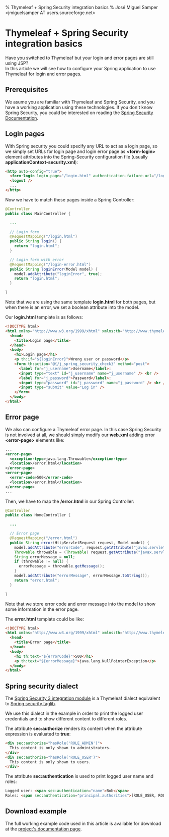 % Thymeleaf + Spring Security integration basics
% Jos&eacute; Miguel Samper \<jmiguelsamper AT users.sourceforge.net\>


Thymeleaf + Spring Security integration basics
==============================================

Have you switched to Thymeleaf but your login and error pages are still
using JSP? \
 In this article we will see how to configure your Spring application to
use Thymeleaf for login and error pages.

Prerequisites
-------------

We asume you are familiar with Thymeleaf and Spring Security, and you
have a working application using these technologies. If you don't know
Spring Security, you could be interested on reading the [Spring Security
Documentation](http://static.springsource.org/spring-security/site/reference.html).

Login pages
-----------

With Spring security you could specify any URL to act as a login page,
so we simply set URLs for login page and login error page as
**\<form-login\>** element attributes into the Spring-Security
configuration file (usually **applicationContext-security.xml**):

```html
<http auto-config="true">
  <form-login login-page="/login.html" authentication-failure-url="/login-error.html" />
  <logout />
  ...
</http>
```

Now we have to match these pages inside a Spring Controller:

```java
@Controller
public class MainController {

  ...

  // Login form
  @RequestMapping("/login.html")
  public String login() {
    return "login.html";
  }

  // Login form with error
  @RequestMapping("/login-error.html")
  public String loginError(Model model) {
    model.addAttribute("loginError", true);
    return "login.html";
  }

}
```

Note that we are using the same template **login.html** for both pages,
but when there is an error, we set a boolean attribute into the model.

Our **login.html** template is as follows:

```html
<!DOCTYPE html>
<html xmlns="http://www.w3.org/1999/xhtml" xmlns:th="http://www.thymeleaf.org">
  <head>
    <title>Login page</title>
  </head>
  <body>
    <h1>Login page</h1>
    <p th:if="${loginError}">Wrong user or password</p>
    <form th:action="@{/j_spring_security_check}" method="post">
      <label for="j_username">Username</label>:
      <input type="text" id="j_username" name="j_username" /> <br />
      <label for="j_password">Password</label>:
      <input type="password" id="j_password" name="j_password" /> <br />
      <input type="submit" value="Log in" />
    </form>
  </body>
</html>
```

Error page
----------

We also can configure a Thymeleaf error page. In this case Spring
Security is not involved at all, we should simply modify our **web.xml**
adding error **\<error-page\>** elements like:

```xml
...
<error-page>
  <exception-type>java.lang.Throwable</exception-type>
  <location>/error.html</location>
</error-page>
<error-page>
  <error-code>500</error-code>
  <location>/error.html</location>
</error-page>
...
```

Then, we have to map the **/error.html** in our Spring Controller:

```java
@Controller
public class HomeController {

  ...

  // Error page
  @RequestMapping("/error.html")
  public String error(HttpServletRequest request, Model model) {
    model.addAttribute("errorCode", request.getAttribute("javax.servlet.error.status_code"));
    Throwable throwable = (Throwable) request.getAttribute("javax.servlet.error.exception");
    String errorMessage = null;
    if (throwable != null) {
      errorMessage = throwable.getMessage();
    }
    model.addAttribute("errorMessage", errorMessage.toString());
    return "error.html";
  }

}
```

Note that we store error code and error message into the model to show
some information in the error page.

The **error.html** template could be like:

```html
<!DOCTYPE html>
<html xmlns="http://www.w3.org/1999/xhtml" xmlns:th="http://www.thymeleaf.org">
  <head>
    <title>Error page</title>
  </head>
  <body>
    <h1 th:text="${errorCode}">500</h1>
    <p th:text="${errorMessage}">java.lang.NullPointerException</p>
  </body>
</html>
```

Spring security dialect
-----------------------

The [Spring Security 3 integration
module](https://github.com/thymeleaf/thymeleaf-extras-springsecurity3)
is a Thymeleaf dialect equivalent to [Spring security
taglib](http://static.springsource.org/spring-security/site/docs/3.1.x/reference/taglibs.html).

We use this dialect in the example in order to print the logged user
credentials and to show different content to different roles.

The attribute **sec:authorize** renders its content when the attribute
expression is evaluated to **true**:

```html
<div sec:authorize="hasRole('ROLE_ADMIN')">
  This content is only shown to administrators.
</div>
<div sec:authorize="hasRole('ROLE_USER')">
  This content is only shown to users.
</div>
```

The attribute **sec:authentication** is used to print logged user name
and roles:

```html
Logged user: <span sec:authentication="name">Bob</span>
Roles: <span sec:authentication="principal.authorities">[ROLE_USER, ROLE_ADMIN]</span>
```

Download example
----------------

The full working example code used in this article is available for
download at the [project's documentation page](documentation.html).
